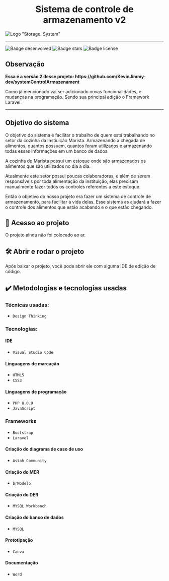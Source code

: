 <h1 align="center"> Sistema de controle de armazenamento v2 </h1>

![Logo "Storage. System"](https://user-images.githubusercontent.com/83522758/155756628-630c905f-479e-4166-9708-7e460b8abc2d.jpg)

<hr>

![Badge desenvolved](http://img.shields.io/static/v1?label=STATUS&message=%20DESENVOLVENDO&color=YELLOW&style=for-the-badge) 
![Badge stars](https://img.shields.io/github/stars/KevinJimmy-dev/SystemStorageV2?style=for-the-badge) 
![Badge license](https://img.shields.io/github/license/KevinJimmy-dev/SystemStorageV2?style=for-the-badge)

<h2>Observação</h2>
<p><strong> Essa é a versão 2 desse projeto: https://github.com/KevinJimmy-dev/systemControlArmazenament </strong></p>
<p> Como já mencionado vai ser adicionado novas funcionalidades, e mudanças na programação. Sendo sua principal adição o Framework Laravel. </p>

<hr>

<h2> Objetivo do sistema</h2>
<p>O objetivo do sistema é facilitar o trabalho de quem está trabalhando no setor da cozinha da Instiuição Marista. Armazenando a chegada de alimentos, quantos possuem, quantos foram utilizados e armazenando todas essas informações em um banco de dados.</p>

<p>A cozinha do Marista possui um estoque onde são armazenados os alimentos que são utilizados no dia a dia.</p>
<p>Atualmente este setor possui poucas colaboradoras, e além de serem responsáveis por toda alimentação da instituição, elas precisam manualmente fazer todos os controles referentes a este estoque.</p>
<p>Então o objetivo do nosso projeto era fazer um sistema de controle de armazenamento, para facilitar a vida delas. Esse sistema as ajudará a fazer o controle dos alimentos que estão acabando e o que estão chegando.</p>

## 📁 Acesso ao projeto

<p>O projeto ainda não foi colocado ao ar.</p>

## 🛠️ Abrir e rodar o projeto

<p>Após baixar o projeto, você pode abrir ele com alguma IDE de edição de código.
  
## ✔️ Metodologias e tecnologias usadas

### Técnicas usadas:

  - `Design Thinking`

### Tecnologias:

#### IDE

  - `Visual Studio Code`

#### Linguagens de marcação

  - `HTML5`
  - `CSS3`

#### Linguagens de programação

  - `PHP 8.0.9`
  - `JavaScript`

### Frameworks

  - `Bootstrap`
  - `Laravel`

#### Criação do diagrama de caso de uso

  - `Astah Community`

#### Criação do MER

  - `brModelo`

#### Criação do DER

  - `MYSQL Workbench`

#### Criação do banco de dados

  - `MYSQL`

#### Prototipação

  - `Canva`

#### Documentação

  - `Word`
